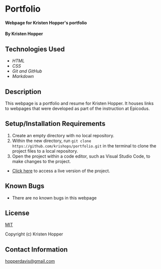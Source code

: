 # Portfolio

#### Webpage for Kristen Hopper's portfolio

#### By Kristen Hopper

## Technologies Used

* _HTML_
* _CSS_
* _Git and GitHub_
* _Markdown_

## Description

This webpage is a portfolio and resume for Kristen Hopper. It houses links to webpages that were developed as part of the instruction at Epicodus.

## Setup/Installation Requirements

1. Create an empty directory with no local repository. 
2. Within the new directory, run `git clone https://github.com/krishops/portfolio.git` in the terminal to clone the project files to a local repository.
2. Open the project within a code editor, such as Visual Studio Code, to make changes to the project. 

* [Click here](https://krishops.github.io/portfolio) to access a live version of the project.

## Known Bugs

* There are no known bugs in this webpage

## License

[MIT](https://opensource.org/licenses/MIT)

Copyright (c) Kristen Hopper

## Contact Information

hopperdavis@gmail.com